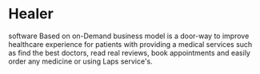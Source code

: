 # Healer

software Based on on-Demand business model is a door-way to improve healthcare experience for patients with providing a medical services such as find the best doctors, read real reviews, book appointments and easily order any medicine or using Laps service&#39;s.
